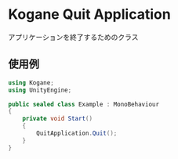 # Kogane Quit Application

アプリケーションを終了するためのクラス

## 使用例

```cs
using Kogane;
using UnityEngine;

public sealed class Example : MonoBehaviour
{
    private void Start()
    {
        QuitApplication.Quit();
    }
}
```